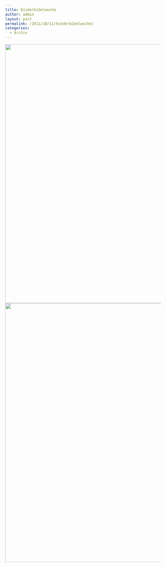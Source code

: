 ```yaml
---
title: Kinderbibelwoche
author: admin
layout: post
permalink: /2011/10/11/kinderbibelwoche/
categories:
  - Archiv
---
```

[<img src="http://www.ekg-heidelsheim.de/wp-content/uploads/2011/10/Kinderbibelwoche2.jpg" alt="" title="Kinderbibelwoche2" width="591" height="835" class="aligncenter size-full wp-image-675" />][1]  
[<img src="http://www.ekg-heidelsheim.de/wp-content/uploads/2011/10/Kinderbibelwoche1.jpg" alt="" title="Kinderbibelwoche1" width="591" height="835" class="aligncenter size-full wp-image-676" />][2]

 [1]: http://www.ekg-heidelsheim.de/wp-content/uploads/2011/10/Kinderbibelwoche2.jpg
 [2]: http://www.ekg-heidelsheim.de/wp-content/uploads/2011/10/Kinderbibelwoche1.jpg